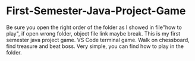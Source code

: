 # First-Semester-Java-Project-Game
Be sure you open the right order of the folder as I showed in file"how to play", if open wrong folder, object file link maybe break.
This is my first semester java project game. 
VS Code terminal game. 
Walk on chessboard, find treasure and beat boss. 
Very simple,
you can find how to play in the folder. 
